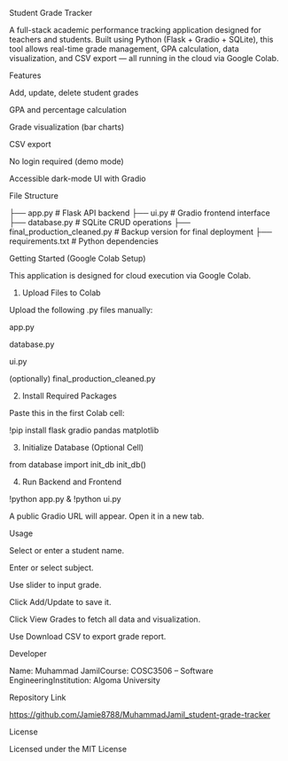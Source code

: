 Student Grade Tracker



A full-stack academic performance tracking application designed for teachers and students. Built using Python (Flask + Gradio + SQLite), this tool allows real-time grade management, GPA calculation, data visualization, and CSV export — all running in the cloud via Google Colab.

Features

 Add, update, delete student grades

 GPA and percentage calculation

 Grade visualization (bar charts)

CSV export

No login required (demo mode)

 Accessible dark-mode UI with Gradio

 File Structure

├── app.py                    # Flask API backend
├── ui.py                     # Gradio frontend interface
├── database.py               # SQLite CRUD operations
├── final_production_cleaned.py  # Backup version for final deployment
├── requirements.txt          # Python dependencies

 Getting Started (Google Colab Setup)

This application is designed for cloud execution via Google Colab.

1. Upload Files to Colab

Upload the following .py files manually:

app.py

database.py

ui.py

(optionally) final_production_cleaned.py

2. Install Required Packages

Paste this in the first Colab cell:

!pip install flask gradio pandas matplotlib

3. Initialize Database (Optional Cell)

from database import init_db
init_db()

4. Run Backend and Frontend

!python app.py &
!python ui.py

A public Gradio URL will appear. Open it in a new tab.

 Usage

Select or enter a student name.

Enter or select subject.

Use slider to input grade.

Click Add/Update to save it.

Click View Grades to fetch all data and visualization.

Use Download CSV to export grade report.

 Developer

Name: Muhammad JamilCourse: COSC3506 – Software EngineeringInstitution: Algoma University

Repository Link

https://github.com/Jamie8788/MuhammadJamil_student-grade-tracker

 License

Licensed under the MIT License
